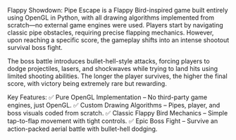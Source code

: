 Flappy Showdown: Pipe Escape is a Flappy Bird-inspired game built entirely using OpenGL in Python, with all drawing algorithms implemented from scratch—no external game engines were used. Players start by navigating classic pipe obstacles, requiring precise flapping mechanics. However, upon reaching a specific score, the gameplay shifts into an intense shootout survival boss fight.

The boss battle introduces bullet-hell-style attacks, forcing players to dodge projectiles, lasers, and shockwaves while trying to land hits using limited shooting abilities. The longer the player survives, the higher the final score, with victory being extremely rare but rewarding.

Key Features:
✅ Pure OpenGL Implementation – No third-party game engines, just OpenGL.
✅ Custom Drawing Algorithms – Pipes, player, and boss visuals coded from scratch.
✅ Classic Flappy Bird Mechanics – Simple tap-to-flap movement with tight controls.
✅ Epic Boss Fight – Survive an action-packed aerial battle with bullet-hell dodging.
